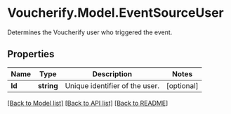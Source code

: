 # Voucherify.Model.EventSourceUser
Determines the Voucherify user who triggered the event.

## Properties

Name | Type | Description | Notes
------------ | ------------- | ------------- | -------------
**Id** | **string** | Unique identifier of the user. | [optional] 

[[Back to Model list]](../../README.md#documentation-for-models) [[Back to API list]](../../README.md#documentation-for-api-endpoints) [[Back to README]](../../README.md)

